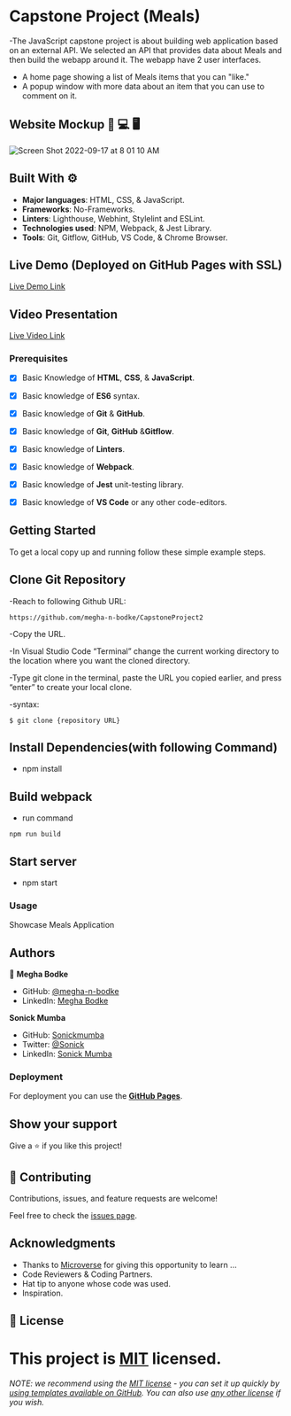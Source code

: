 # Capstone Project (Meals)

-The JavaScript capstone project is about building web application based on an external API. We selected an API that provides data about Meals and then build the webapp around it. The webapp have 2 user interfaces.

- A home page showing a list of Meals items that you can "like."
- A popup window with more data about an item that you can use to comment on it.

## Website Mockup 📱 💻 🖥️

![Screen Shot 2022-09-17 at 8 01 10 AM](https://user-images.githubusercontent.com/106140591/190843018-3747517b-2bc9-4604-ab2a-a11049505dc7.png)

## Built With ⚙️

- **Major languages**: HTML, CSS, & JavaScript.
- **Frameworks**: No-Frameworks.
- **Linters**: Lighthouse, Webhint, Stylelint and ESLint.
- **Technologies used**: NPM, Webpack, & Jest Library.
- **Tools**: Git, Gitflow, GitHub, VS Code, & Chrome Browser.

## Live Demo (Deployed on GitHub Pages with SSL)

[Live Demo Link](https://megha-n-bodke.github.io/CapstoneProject2/dist/)

## Video Presentation

[Live Video Link](https://drive.google.com/file/d/1i6Mgwi7OUQj81ocxAFwu-D0nafqnbdJ8/view?usp=sharing)

### Prerequisites

- [x] Basic Knowledge of **HTML**, **CSS**, & **JavaScript**.
- [x] Basic knowledge of **ES6** syntax.

- [x] Basic knowledge of **Git** & **GitHub**.
- [x] Basic knowledge of **Git**, **GitHub** &**Gitflow**.
- [x] Basic knowledge of **Linters**.
- [x] Basic knowledge of **Webpack**.
- [x] Basic knowledge of **Jest** unit-testing library.
- [x] Basic knowledge of **VS Code** or any other code-editors.

## Getting Started

To get a local copy up and running follow these simple example steps.

## Clone Git Repository

-Reach to following Github URL:

```
https://github.com/megha-n-bodke/CapstoneProject2
```

-Copy the URL.

-In Visual Studio Code “Terminal” change the current working directory to the location where you want the cloned directory.

-Type git clone in the terminal, paste the URL you copied earlier, and press “enter” to create your local clone.

-syntax:

```
$ git clone {repository URL}
```

## Install Dependencies(with following Command)

- npm install

## Build webpack

- run command

```
npm run build
```

## Start server

- npm start

### Usage

Showcase Meals Application

## Authors

👤 **Megha Bodke**

- GitHub: [@megha-n-bodke](https://github.com/megha-n-bodke)
- LinkedIn: [Megha Bodke](https://www.linkedin.com/in/megha-bodke/)

**Sonick Mumba**

- GitHub: [Sonickmumba](https://github.com/Sonickmumba)
- Twitter: [@Sonick](https://twitter.com/MumbaSonick)
- LinkedIn: [Sonick Mumba](https://www.linkedin.com/in/sonick-m-301557a2/)

### Deployment

For deployment you can use the **[GitHub Pages](https://pages.github.com/)**.

## Show your support

Give a ⭐️ if you like this project!

## 🤝 Contributing

Contributions, issues, and feature requests are welcome!

Feel free to check the [issues page](../../issues/).

## Acknowledgments

- Thanks to [Microverse](https://www.microverse.org/) for giving this opportunity to learn ...
- Code Reviewers & Coding Partners.
- Hat tip to anyone whose code was used.
- Inspiration.

## 📝 License

# This project is [MIT](./MIT.md) licensed.

_NOTE: we recommend using the [MIT license](https://choosealicense.com/licenses/mit/) - you can set it up quickly by [using templates available on GitHub](https://docs.github.com/en/communities/setting-up-your-project-for-healthy-contributions/adding-a-license-to-a-repository). You can also use [any other license](https://choosealicense.com/licenses/) if you wish._
